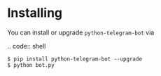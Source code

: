 Installing
==========

You can install or upgrade ``python-telegram-bot`` via

.. code:: shell

    $ pip install python-telegram-bot --upgrade
    $ python bot.py
